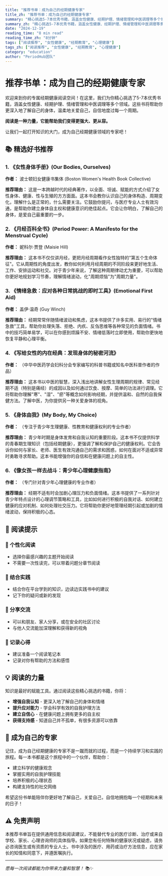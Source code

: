 ```yaml
---
title: "推荐书单：成为自己的经期健康专家"
title_zh: "推荐书单：成为自己的经期健康专家"
summary: "精心挑选5-7本优秀书籍，涵盖女性健康、经期护理、情绪管理和中医调理等多个领域，帮助你更深入地了解自己的身体，温柔地关爱自己。"
summary_zh: "精心挑选5-7本优秀书籍，涵盖女性健康、经期护理、情绪管理和中医调理等多个领域，帮助你更深入地了解自己的身体，温柔地关爱自己。"
date: "2024-12-19"
reading_time: "8 min read"
reading_time_zh: "8分钟"
tags: ["阅读推荐", "女性健康", "经期教育", "心理健康"]
tags_zh: ["阅读推荐", "女性健康", "经期教育", "心理健康"]
category: "education"
author: "PeriodHub团队"
---
```


# 推荐书单：成为自己的经期健康专家

欢迎来到你的专属经期健康阅读空间！在这里，我们为你精心挑选了5-7本优秀书籍，涵盖女性健康、经期护理、情绪管理和中医调理等多个领域。这些书将帮助你更深入地了解自己的身体，温柔地关爱自己，自信地度过每一个周期。

**阅读是一种力量，它能帮助我们变得更强大、更从容。**

让我们一起打开知识的大门，成为自己经期健康领域的专家吧！

## 📚 精选好书推荐

### 1. 《女性身体手册》(Our Bodies, Ourselves)

**作者：** 波士顿妇女健康书集体 (Boston Women's Health Book Collective)

**推荐理由：** 
这是一本跨越时代的经典著作，以全面、坦诚、赋能的方式介绍了女性身体、健康、性与生殖的方方面面。这本书会教你认识自己的身体构造、周期变化，理解什么是正常的，什么需要关注。它鼓励你提问，与医疗专业人士有效沟通，是帮助你建立身体自主权和健康意识的绝佳起点。它会让你明白，了解自己的身体，是爱自己最重要的一步。

### 2. 《月经百科全书》(Period Power: A Manifesto for the Menstrual Cycle)

**作者：** 妮科尔·贾登 (Maisie Hill)

**推荐理由：** 
这本书不仅仅讲月经，更把月经周期看作女性独特的"第五个生命体征"。它从周期性的角度出发，教你如何利用月经周期的不同阶段来更好地生活、工作、安排运动和社交。对于青少年来说，了解这种周期律动尤为重要，可以帮助你更好地规划学习节奏，理解情绪波动，化"周期烦恼"为"周期力量"。

### 3. 《情绪急救：应对各种日常挑战的即时工具》(Emotional First Aid)

**作者：** 盖伊·温奇 (Guy Winch)

**推荐理由：** 
经期常常伴随情绪波动和焦虑，这本书提供了许多实用、易行的"情绪急救"工具，帮助你处理失落、拒绝、内疚、反刍思维等各种常见的负面情绪。书中的技巧简单易学，可以在你感到烦躁不安、情绪低落时立即使用，帮助你更快地恢复平静和心理平衡。

### 4. 《写给女性的内在经典：发现身体的秘密河流》

**作者：** （中华中医药学会妇科分会专家编写的科普书籍或知名中医科普作者的作品）

**推荐理由：** 
这本书以中医的智慧，深入浅出地讲解女性生理周期的规律、常见经期不适（特别是痛经）的成因以及如何通过饮食、按摩、简单的功法进行调理。它将帮助你理解"寒"、"湿"、"瘀"等概念如何影响经期，并提供温和、自然的自我保健方法。了解中医，为你提供另一种关爱身体的视角。

### 5. 《身体由我》(My Body, My Choice)

**作者：** （专注于青少年生理健康、性教育和健康权利的专业作者）

**推荐理由：** 
青少年时期是身体发育和自我认知的重要阶段。这本书不仅提供科学的青春期生理知识（包括经期健康），更强调了解和保护自己的健康权利。它会告诉你如何与家长、老师、医生有效沟通自己的需求和困惑，如何在面对不适或异常时勇敢寻求帮助。这本书能增强你的自信和在健康问题上的自主性。

### 6. 《像女孩一样去战斗：青少年心理健康指南》

**作者：** （专门针对青少年心理健康的专业作者）

**推荐理由：** 
经期不适有时会加剧心理压力和负面情绪。这本书提供了一系列针对青少年特点设计的心理调节策略和工具，比如如何进行积极的自我对话、如何建立健康的应对机制、如何处理社交压力。它将帮助你更好地管理经期引起或加剧的情绪波动，保持积极的心态。

## 📖 阅读提示

### 🎯 个性化阅读
- 选择你最感兴趣的主题开始阅读
- 不需要一次性读完，可以带着问题分章节阅读

### 🔄 结合实践
- 结合你在平台学到的知识，边读边实践书中的建议
- 记下你的疑问或新的发现

### 💬 分享交流
- 可以和朋友、家人分享，或在安全的社区讨论
- 与他人交流能加深理解和获得新的视角

### 📝 记录心得
- 建议准备一个阅读笔记本
- 记录对你有帮助的方法和感悟

## 💡 阅读的力量

知识是最好的赋能工具。通过阅读这些精心挑选的书籍，你将：

- **增强自我认知** - 更深入地了解自己的身体和情绪
- **提升应对能力** - 学会科学有效的自我护理方法
- **建立自信心** - 在健康问题上拥有更多的自主权
- **获得支持感** - 知道自己并不孤单，有很多资源可以依靠

## 🌟 成为自己的专家

记住，成为自己经期健康的专家不是一蹴而就的过程，而是一个持续学习和实践的旅程。每一本书都是这个旅程中的一个伙伴，帮助你：

- 建立科学的健康观念
- 掌握实用的自我护理技能
- 培养积极的心理状态
- 构建支持性的社交网络

希望这份书单能陪伴你更好地了解自己，关爱自己，自信地拥抱每一个经期和未来的日子！

## ⚠️ 免责声明

本推荐书单旨在提供通用信息和阅读建议，不能替代专业的医疗诊断、治疗或来自学校、家长、心理咨询师的具体指导。如果您有任何特殊的健康状况或疑虑，请务必咨询医生或有资质的专业人士。书中涉及的医疗、用药或治疗方法信息，应在家长的知情和同意下，并遵医嘱执行。

---

*愿每一次阅读都能为你带来力量和智慧！* 📚✨
